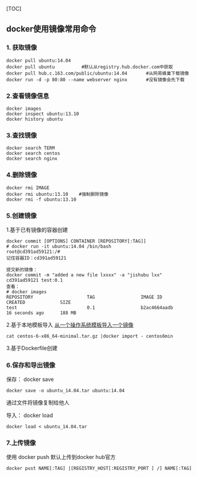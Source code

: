 [TOC]
## docker使用镜像常用命令

### 1. 获取镜像
```
docker pull ubuntu:14.04
docker pull ubuntu 			#默认从registry.hub.docker.com中获取
docker pull hub.c.163.com/public/ubuntu:14.04		#从网易蜂巢下载镜像
docker run -d -p 80:80 --name webserver nginx		#没有镜像会先下载
```

### 2.查看镜像信息
```
docker images
docker inspect ubuntu:13.10
docker history ubuntu
```
### 3.查找镜像
```
docker search TERM
docker search centos
docker search nginx
```
### 4.删除镜像

```
docker rmi IMAGE
docker rmi ubuntu:13.10    #强制删除镜像
docker rmi -f ubuntu:13.10
```
### 5.创建镜像

1.基于已有镜像的容器创建
```
docker commit [OPTIONS] CONTAINER [REPOSITORY[:TAG]]
# docker run -it ubuntu:14.04 /bin/bash
root@cd391ad59121:/# 
记住容器ID：cd391ad59121
```

```
提交新的镜像：
docker commit -m "added a new file lxxxx" -a "jishubu lxx" cd391ad59121 test:0.1
查看：
# docker images
REPOSITORY                    TAG                 IMAGE ID            CREATED             SIZE
test                          0.1                 b2ac4664aadb        16 seconds ago      188 MB
```
2.基于本地模板导入
[从一个操作系统模板导入一个镜像](https://openvz.org/Download/template/precreated)
```
cat centos-6-x86_64-minimal.tar.gz |docker import - centos6min
```
3.基于Dockerfile创建


### 6.保存和导出镜像 
保存： docker save
```
docker save -o ubuntu_14.04.tar ubuntu:14.04
```
通过文件将镜像复制给他人

导入： docker load
```
docker load < ubuntu_14.04.tar
```
### 7.上传镜像
使用 docker push 默认上传到docker hub官方
```
docker pust NAME[:TAG] |[REGISTRY_HOST[:REGISTRY_PORT ] /] NAME[:TAG]
```


